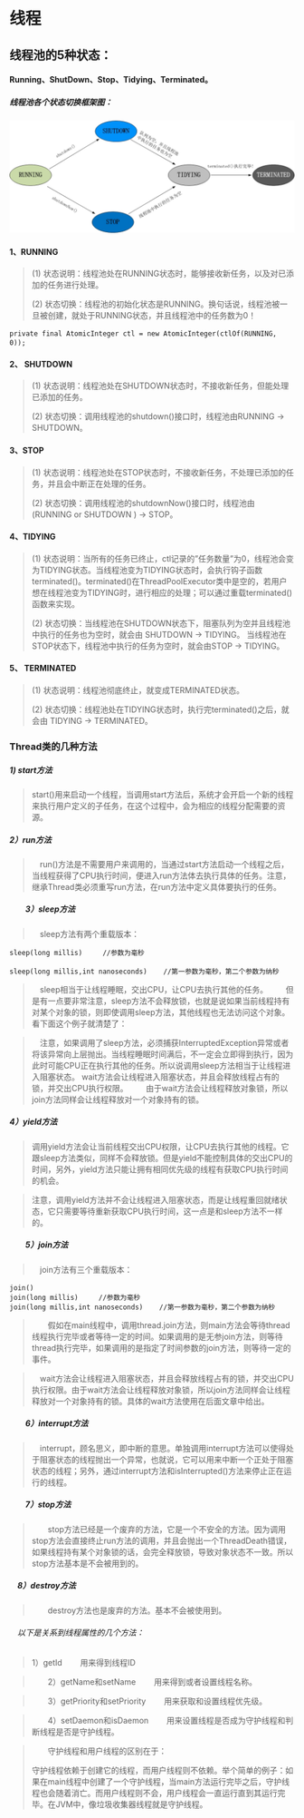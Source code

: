 # 线程
## 线程池的5种状态：
#### Running、ShutDown、Stop、Tidying、Terminated。
##### 线程池各个状态切换框架图：
![image](https://github.com/Tojian/Thread_Concurrent/blob/master/images/state.jpeg)
#### 1、RUNNING
> (1) 状态说明：线程池处在RUNNING状态时，能够接收新任务，以及对已添加的任务进行处理。</p> 
> (2) 状态切换：线程池的初始化状态是RUNNING。换句话说，线程池被一旦被创建，就处于RUNNING状态，并且线程池中的任务数为0！

```
private final AtomicInteger ctl = new AtomicInteger(ctlOf(RUNNING, 0));
```

#### 2、 SHUTDOWN
> (1) 状态说明：线程池处在SHUTDOWN状态时，不接收新任务，但能处理已添加的任务。</p> 
> (2) 状态切换：调用线程池的shutdown()接口时，线程池由RUNNING -> SHUTDOWN。
#### 3、STOP
> (1) 状态说明：线程池处在STOP状态时，不接收新任务，不处理已添加的任务，并且会中断正在处理的任务。 </p>
> (2) 状态切换：调用线程池的shutdownNow()接口时，线程池由(RUNNING or SHUTDOWN ) -> STOP。
#### 4、TIDYING
> (1) 状态说明：当所有的任务已终止，ctl记录的”任务数量”为0，线程池会变为TIDYING状态。当线程池变为TIDYING状态时，会执行钩子函数terminated()。terminated()在ThreadPoolExecutor类中是空的，若用户想在线程池变为TIDYING时，进行相应的处理；可以通过重载terminated()函数来实现。 </p>
> (2) 状态切换：当线程池在SHUTDOWN状态下，阻塞队列为空并且线程池中执行的任务也为空时，就会由 SHUTDOWN -> TIDYING。 
当线程池在STOP状态下，线程池中执行的任务为空时，就会由STOP -> TIDYING。
#### 5、 TERMINATED
> (1) 状态说明：线程池彻底终止，就变成TERMINATED状态。 </p>
> (2) 状态切换：线程池处在TIDYING状态时，执行完terminated()之后，就会由 TIDYING -> TERMINATED。

### Thread类的几种方法
##### 1) start方法
> start()用来启动一个线程，当调用start方法后，系统才会开启一个新的线程来执行用户定义的子任务，在这个过程中，会为相应的线程分配需要的资源。

##### 2）run方法

>　run()方法是不需要用户来调用的，当通过start方法启动一个线程之后，当线程获得了CPU执行时间，便进入run方法体去执行具体的任务。注意，继承Thread类必须重写run方法，在run方法中定义具体要执行的任务。

##### 　　3）sleep方法

>　sleep方法有两个重载版本：


```
sleep(long millis)     //参数为毫秒
 
sleep(long millis,int nanoseconds)    //第一参数为毫秒，第二个参数为纳秒
```

 
>　sleep相当于让线程睡眠，交出CPU，让CPU去执行其他的任务。
　　但是有一点要非常注意，sleep方法不会释放锁，也就是说如果当前线程持有对某个对象的锁，则即使调用sleep方法，其他线程也无法访问这个对象。看下面这个例子就清楚了：

>　注意，如果调用了sleep方法，必须捕获InterruptedException异常或者将该异常向上层抛出。当线程睡眠时间满后，不一定会立即得到执行，因为此时可能CPU正在执行其他的任务。所以说调用sleep方法相当于让线程进入阻塞状态。
wait方法会让线程进入阻塞状态，并且会释放线程占有的锁，并交出CPU执行权限。
　　由于wait方法会让线程释放对象锁，所以join方法同样会让线程释放对一个对象持有的锁。
##### 4）yield方法

> 调用yield方法会让当前线程交出CPU权限，让CPU去执行其他的线程。它跟sleep方法类似，同样不会释放锁。但是yield不能控制具体的交出CPU的时间，另外，yield方法只能让拥有相同优先级的线程有获取CPU执行时间的机会。

> 注意，调用yield方法并不会让线程进入阻塞状态，而是让线程重回就绪状态，它只需要等待重新获取CPU执行时间，这一点是和sleep方法不一样的。

##### 　　5）join方法

> 　join方法有三个重载版本：


```
join()
join(long millis)     //参数为毫秒
join(long millis,int nanoseconds)    //第一参数为毫秒，第二个参数为纳秒
```

 
>　　假如在main线程中，调用thread.join方法，则main方法会等待thread线程执行完毕或者等待一定的时间。如果调用的是无参join方法，则等待thread执行完毕，如果调用的是指定了时间参数的join方法，则等待一定的事件。

>　wait方法会让线程进入阻塞状态，并且会释放线程占有的锁，并交出CPU执行权限。由于wait方法会让线程释放对象锁，所以join方法同样会让线程释放对一个对象持有的锁。具体的wait方法使用在后面文章中给出。

##### 　　6）interrupt方法

>　interrupt，顾名思义，即中断的意思。单独调用interrupt方法可以使得处于阻塞状态的线程抛出一个异常，也就说，它可以用来中断一个正处于阻塞状态的线程；另外，通过interrupt方法和isInterrupted()方法来停止正在运行的线程。

##### 　　7）stop方法

>　　stop方法已经是一个废弃的方法，它是一个不安全的方法。因为调用stop方法会直接终止run方法的调用，并且会抛出一个ThreadDeath错误，如果线程持有某个对象锁的话，会完全释放锁，导致对象状态不一致。所以stop方法基本是不会被用到的。

##### 　8）destroy方法

>　　destroy方法也是废弃的方法。基本不会被使用到。

###### 　以下是关系到线程属性的几个方法：

> 1）getId
　　用来得到线程ID

>　　2）getName和setName
　　用来得到或者设置线程名称。

>　　3）getPriority和setPriority
　　用来获取和设置线程优先级。

>　　4）setDaemon和isDaemon
　　用来设置线程是否成为守护线程和判断线程是否是守护线程。

>　　守护线程和用户线程的区别在于：</p>守护线程依赖于创建它的线程，而用户线程则不依赖。举个简单的例子：如果在main线程中创建了一个守护线程，当main方法运行完毕之后，守护线程也会随着消亡。而用户线程则不会，用户线程会一直运行直到其运行完毕。在JVM中，像垃圾收集器线程就是守护线程。



